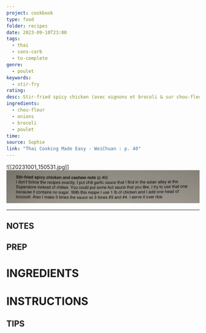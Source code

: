 ```yaml
---
project: cookbook
type: food
folder: recipes
date: 2023-09-10T23:00
tags:
  - thai
  - sans-carb
  - to-complete
genre:
  - poulet
keywords:
  - stir-fry
rating: 
desc: Stir-fried spicy chicken (avec oignons et brocoli & sur chou-fleur)
ingredients:
  - chou-fleur
  - onions
  - brocoli
  - poulet
time: 
source: Sophie
link: "Thai Cooking Made Easy - WeiChuan : p. 40"
---
```

![[20231001_150531.jpg]]
![IMAGE](image_730.png)


---
## NOTES




## PREP


# INGREDIENTS


# INSTRUCTIONS


## TIPS



